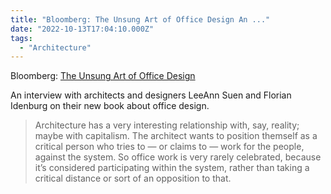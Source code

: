 ```yaml
---
title: "Bloomberg: The Unsung Art of Office Design An ..."
date: "2022-10-13T17:04:10.000Z"
tags: 
  - "Architecture"
---
```


Bloomberg: [The Unsung Art of Office Design](https://www.bloomberg.com/news/features/2022-10-04/the-unsung-art-of-office-design)

An interview with architects and designers LeeAnn Suen and Florian Idenburg on their new book about office design.

> Architecture has a very interesting relationship with, say, reality; maybe with capitalism. The architect wants to position themself as a critical person who tries to — or claims to — work for the people, against the system. So office work is very rarely celebrated, because it’s considered participating within the system, rather than taking a critical distance or sort of an opposition to that.

